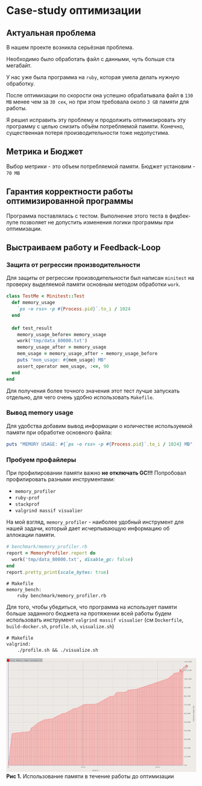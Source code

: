 # Case-study оптимизации

## Актуальная проблема
В нашем проекте возникла серьёзная проблема.

Необходимо было обработать файл с данными, чуть больше ста мегабайт.

У нас уже была программа на `ruby`, которая умела делать нужную обработку.

После оптимизации по скорости она успешно обрабатывала файл в `130 MB` менее чем за `30 сек`, но при этом требовала около `3 GB` памяти для работы.

Я решил исправить эту проблему и продолжить оптимизировать эту программу с целью снизить объём потребляемой памяти. Конечно, существенная потеря производительности тоже недопустима.

## Метрика и Бюджет
Выбор метрики - это объем потребляемой памяти. Бюджет установим - `70 MB`

## Гарантия корректности работы оптимизированной программы
Программа поставлялась с тестом. Выполнение этого теста в фидбек-лупе позволяет не допустить изменения логики программы при оптимизации.

## Выстраиваем работу и Feedback-Loop

### Защита от регрессии производительности
Для защиты от регрессии производительности был написан `minitest` на проверку выделяемой памяти основным методом обработки `work`.
```ruby
class TestMe < Minitest::Test
  def memory_usage
    `ps -o rss= -p #{Process.pid}`.to_i / 1024
  end

  def test_result
    memory_usage_before= memory_usage
    work('tmp/data_80000.txt')
    memory_usage_after = memory_usage
    mem_usage = memory_usage_after - memory_usage_before
    puts "mem_usage: #{mem_usage} MB"
    assert_operator mem_usage, :<=, 90
  end
end
```
Для получения более точного значения этот тест лучше запускать отдельно, для чего очень удобно использовать `Makefile`.

### Вывод memory usage  
Для удобства добавим вывод информации о количестве используемой памяти при обработке основного файла:
```ruby
puts "MEMORY USAGE: #{`ps -o rss= -p #{Process.pid}`.to_i / 1024} MB"
```

### Пробуем профайлеры
При профилировании памяти важно **не отключать GC!!!**
Попробовал профилировать разными инструментами:

* `memory_profiler`
* `ruby-prof`
* `stackprof`
* `valgrind massif visualier`

На мой взгляд, `memory_profiler` - наиболее удобный инструмент для нашей задачи, который дает исчерпывающую информацию об аллокации памяти.
```ruby
# benchmark/memory_profiler.rb
report = MemoryProfiler.report do
  work('tmp/data_80000.txt', disable_gc: false)
end
report.pretty_print(scale_bytes: true)
```
```
# Makefile
memory_bench:
	ruby benchmark/memory_profiler.rb
```

Для того, чтобы убедиться, что программа на использует памяти больше заданного бюджета на протяжении всей работы будем использовать инструмент `valgrind massif visualier` (см `Dockerfile`, `build-docker.sh`, `profile.sh`, `visualize.sh`)
```
# Makefile
valgrind:
	./profile.sh && ./visualize.sh
```
![img/1.png](img/1.png)
**Рис 1.** Использование памяти в течение работы до оптимизации
